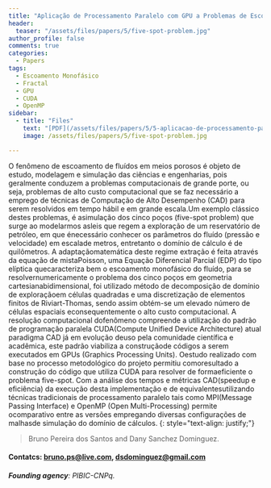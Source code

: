 ```yaml
---
title: "Aplicação de Processamento Paralelo com GPU a Problemas de Escoamento Monofásico em Meios Porosos"
header:
  teaser: "/assets/files/papers/5/five-spot-problem.jpg"
author_profile: false
comments: true
categories:
  - Papers
tags:
  - Escoamento Monofásico
  - Fractal
  - GPU
  - CUDA
  - OpenMP
sidebar:
  - title: "Files"
    text: "[PDF](/assets/files/papers/5/5-aplicacao-de-processamento-paralelo-com-gpu-a-problemas-de-escoamento-monofasico-em-meios-porosos.pdf){: .btn .btn--success}{: target=\"_blank\"} [Talk PDF](/assets/files/papers/5/5-aplicacao-de-processamento-paralelo-com-gpu-a-problemas-de-escoamento-monofasico-em-meios-porosos-apresentacao.pdf){: .btn .btn--info}{: target=\"_blank\"}"
    image: /assets/files/papers/5/five-spot-problem.jpg

---
```


O fenômeno de escoamento de fluídos em meios porosos é objeto de estudo, modelagem e simulação das ciências e engenharias, pois geralmente conduzem a problemas computacionais de grande porte, ou seja, problemas de alto custo computacional que se faz necessário a emprego de técnicas de Computação de Alto Desempenho (CAD) para serem resolvidos em tempo hábil e em grande escala.Um exemplo clássico destes problemas, é asimulação dos cinco poços (five-spot problem) que surge ao modelarmos asleis que regem a exploração de um reservatório de petróleo, em que énecessário conhecer os parâmetros do fluído (pressão e velocidade) em escalade metros, entretanto o domínio de cálculo é de quilômetros. A adaptaçãomatemática deste regime extração é feita através da equação de mistaPoisson, uma Equação Diferencial Parcial (EDP) do tipo elíptica quecaracteriza bem o escoamento monofásico do fluído, para se resolvernumericamente o problema dos cinco poços em geometria cartesianabidimensional, foi utilizado método de decomposição de domínio de exploraçãoem células quadradas e uma discretização de elementos finitos de Riviart-Thomas, sendo assim obtém-se um elevado número de células espaciais econsequentemente o alto custo computacional. A resolução computacional dofenômeno compreende a utilização do padrão de programação paralela CUDA(Compute Unified Device Architecture) atual paradigma CAD já em evolução deuso pela comunidade científica e acadêmica, este padrão viabiliza a construçãode códigos a serem executados em GPUs (Graphics Processing Units). Oestudo realizado com base no processo metodológico do projeto permitiu comoresultado a construção do código que utiliza CUDA para resolver de formaeficiente o problema five-spot. Com a análise dos tempos e métricas CAD(speedup e eficiência) da execução desta implementação e de equivalentesutilizando técnicas tradicionais de processamento paralelo tais como MPI(Message Passing Interface) e OpenMP (Open Multi-Processing) permite ocomparativo entre as versões empregando diversas configurações de malhasde simulação do domínio de cálculos.
{: style="text-align: justify;"}

> Bruno Pereira dos Santos and Dany Sanchez Dominguez.
#### Contatcs: bruno.ps@live.com, dsdominguez@gmail.com
###### **Founding agency**: PIBIC-CNPq.